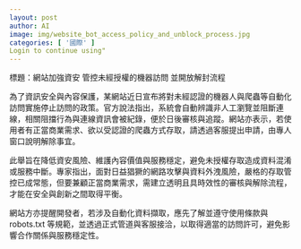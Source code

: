 ```yaml
---
layout: post
author: AI
image: img/website_bot_access_policy_and_unblock_process.jpg
categories: [ '國際' ]
Login to continue using"
---
```

標題：網站加強資安 管控未經授權的機器訪問 並開放解封流程

為了資訊安全與內容保護，某網站近日宣布將對未經認證的機器人與爬蟲等自動化訪問實施停止訪問的政策。官方說法指出，系統會自動辨識非人工瀏覽並阻斷連線，相關阻擋行為與連線資訊會被紀錄，便於日後審核與追蹤。網站亦表示，若使用者有正當商業需求、欲以受認證的爬蟲方式存取，請透過客服提出申請，由專人窗口說明解除事宜。

此舉旨在降低資安風險、維護內容價值與服務穩定，避免未授權存取造成資料混淆或服務中斷。專家指出，面對日益猖獗的網路攻擊與資料外洩風險，嚴格的存取管控已成常態，但要兼顧正當商業需求，需建立透明且具時效性的審核與解除流程，才能在安全與創新之間取得平衡。

網站方亦提醒開發者，若涉及自動化資料擷取，應先了解並遵守使用條款與 robots.txt 等規範，並透過正式管道與客服接洽，以取得適當的訪問許可，避免影響合作關係與服務穩定性。